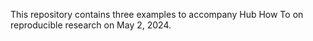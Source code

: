 This repository contains three examples to accompany Hub How To on reproducible research on  May 2, 2024.  
